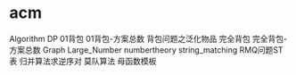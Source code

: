 # acm
Algorithm
	DP
		01背包
		01背包-方案总数
		背包问题之泛化物品
		完全背包
		完全背包-方案总数
	Graph
	Large_Number
	numbertheory
	string_matching
	RMQ问题ST表
	归并算法求逆序对
	莫队算法
	母函数模板
